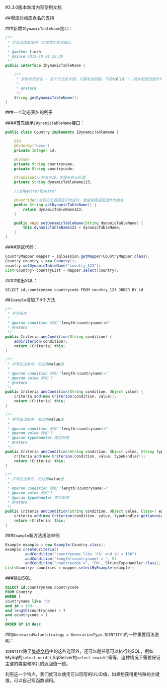 #3.3.0版本新增内容使用文档

##增加对动态表名的支持

###新增`IDynamicTableName`接口：

```java
/**
 * 实现动态表名时，实体类实现该接口
 *
 * @author liuzh
 * @since 2015-10-28 22:20
 */
public interface IDynamicTableName {

    /**
     * 获取动态表名 - 这个方法是关键，只要有返回值，不是null和''，就会用返回值作为表名
     *
     * @return
     */
    String getDynamicTableName();
}
```

###一个动态表名的例子

####首先继承`IDynamicTableName`接口：
```java
public class Country implements IDynamicTableName {

    @Id
    @OrderBy("desc")
    private Integer id;

    @Column
    private String countryname;
    private String countrycode;

    @Transient//非表字段，字段名称无所谓
    private String dynamicTableName123;

    //省略getter和setter

    @Override//当该方法返回值不为空时，就会使用返回值作为表名
    public String getDynamicTableName() {
        return dynamicTableName123;
    }

    public void setDynamicTableName(String dynamicTableName) {
        this.dynamicTableName123 = dynamicTableName;
    }
}
```

####测试代码：

```java
CountryMapper mapper = sqlSession.getMapper(CountryMapper.class);
Country country = new Country();
country.setDynamicTableName("country_123");
List<country> countryList = mapper.select(country);
```

####输出SQL：

`SELECT id,countryname,countrycode FROM country_123 ORDER BY id`

##`Example`增加了4个方法

```java
/**
 * 手写条件
 *
 * @param condition 例如 "length(countryname)<5"
 * @return
 */
public Criteria andCondition(String condition) {
    addCriterion(condition);
    return (Criteria) this;
}

/**
 * 手写左边条件，右边用value值
 *
 * @param condition 例如 "length(countryname)="
 * @param value 例如 5
 * @return
 */
public Criteria andCondition(String condition, Object value) {
    criteria.add(new Criterion(condition, value));
    return (Criteria) this;
}

/**
 * 手写左边条件，右边用value值
 *
 * @param condition 例如 "length(countryname)="
 * @param value 例如 5
 * @param typeHandler 类型处理
 * @return
 */
public Criteria andCondition(String condition, Object value, String typeHandler) {
    criteria.add(new Criterion(condition, value, typeHandler));
    return (Criteria) this;
}

/**
 * 手写左边条件，右边用value值
 *
 * @param condition 例如 "length(countryname)="
 * @param value 例如 5
 * @param typeHandler 类型处理
 * @return
 */
public Criteria andCondition(String condition, Object value, Class<? extends TypeHandler> typeHandler) {
    criteria.add(new Criterion(condition, value, typeHandler.getCanonicalName()));
    return (Criteria) this;
}
```

###`Example`新方法用法举例
```java
Example example = new Example(Country.class);
example.createCriteria()
        .andCondition("countryname like 'C%' and id < 100")
        .andCondition("length(countryname) = ", 5)
        .andCondition("countrycode =", "CN", StringTypeHandler.class);
List<Country> countries = mapper.selectByExample(example);
```

###输出SQL
```sql
SELECT id,countryname,countrycode
FROM Country
WHERE (
countryname like 'C%'
and id < 100
and length(countryname) = ?
and countrycode = ?
)
ORDER BY id desc
```

##`@GeneratedValue(strategy = GenerationType.IDENTITY)`的一种重要用法说明：

`IDENTITY`除了[集成文档](http://git.oschina.net/free/Mapper/blob/master/wiki/mapper3/3.Use.md#2-<code>-generatedvalue-strategy-=-generationtype-identity-<-code>)中的这些选项外，还可以是任意可以执行的SQL，例如MySql的`select uuid()`,SqlServer的`select newid()`等等，这种情况下需要保证主键的类型和SQL的返回值一致。

利用这一个特点，我们就可以使用可以回写的UUID值，如果想获得更特殊的主键值，可以自己写函数调用。